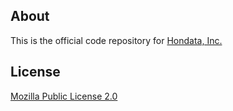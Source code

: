 ## About
This is the official code repository for [Hondata, Inc.](https://hondata.com)
## License
[Mozilla Public License 2.0](https://www.mozilla.org/en-US/MPL/2.0/)

